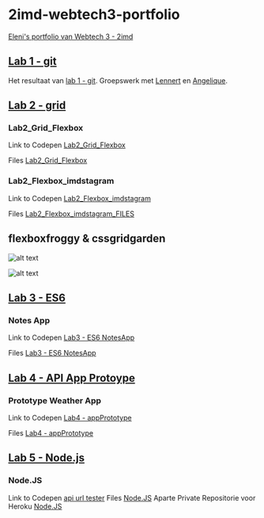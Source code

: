 # 2imd-webtech3-portfolio
[Eleni's portfolio van Webtech 3 - 2imd](https://github.com/Leni1803/2imd-webtech3-portfolio)


## [Lab 1 - git](https://github.com/Leni1803/2imd-webtech3-portfolio/tree/master/lab1%20-%20git)
Het resultaat van [lab 1 - git](https://github.com/lennertvk/2imd-webtech3-lab1).
Groepswerk met [Lennert](https://github.com/lennertvk) en [Angelique](https://github.com/abuijzen).

## [Lab 2 - grid](https://github.com/Leni1803/2imd-webtech3-portfolio/tree/master/lab2%20-%20grid)

### Lab2_Grid_Flexbox
Link to Codepen [Lab2_Grid_Flexbox](https://codepen.io/Eleni_1/pen/JzEbXp)

Files [Lab2_Grid_Flexbox](https://github.com/Leni1803/2imd-webtech3-portfolio/tree/master/lab2%20-%20grid/Lab2_cssgrid)

### Lab2_Flexbox_imdstagram 
Link to Codepen [Lab2_Flexbox_imdstagram](https://codepen.io/Eleni_1/pen/OqMxWz)

Files [Lab2_Flexbox_imdstagram_FILES](https://github.com/Leni1803/2imd-webtech3-portfolio/tree/master/lab2%20-%20grid/Lab2_IMDstagram_Flexbox)

## flexboxfroggy & cssgridgarden 

![alt text](https://github.com/Leni1803/2imd-webtech3-portfolio/blob/master/lab2%20-%20grid/1819_Webtech3_010319_GRID_FlexboxFroggy.png "FlexboxFroggy")

![alt text](https://github.com/Leni1803/2imd-webtech3-portfolio/blob/master/lab2%20-%20grid/1819_Webtech3_010319_GRID_GridGarden.png "GridGarden")

## [Lab 3 - ES6](https://github.com/EleniBosschaerts/2imd-webtech3-portfolio/tree/master/lab3%20-%20ES6)

### Notes App
Link to Codepen [Lab3 - ES6 NotesApp](https://codepen.io/Eleni_1/pen/Qovaja)

Files [Lab3 - ES6 NotesApp](https://github.com/EleniBosschaerts/2imd-webtech3-portfolio/tree/master/lab3%20-%20ES6/lab3-ES6_NotesApp)

## [Lab 4 - API App Protoype](https://github.com/EleniBosschaerts/2imd-webtech3-portfolio/tree/master/lab4%20-%20)

### Prototype Weather App
Link to Codepen [Lab4 - appPrototype](https://codepen.io/Eleni_1/pen/eXqEEj)

Files [Lab4 - appPrototype](https://github.com/EleniBosschaerts/2imd-webtech3-portfolio/tree/master/lab4%20-%20appPrototype/lab4_appPrototypeAPI)

## [Lab 5 - Node.js](https://github.com/EleniBosschaerts/2imd-webtech3-portfolio/tree/master/lab5%20-%20NodeJS)

### Node.JS
Link to Codepen [api url tester](https://codepen.io/Eleni_1/pen/KYKWBm)
Files [Node.JS](https://github.com/EleniBosschaerts/2imd-webtech3-portfolio/tree/master/lab5%20-%20NodeJS/NodeJSBasic)
Aparte Private Repositorie voor Heroku [Node.JS](https://github.com/EleniBosschaerts/2imd-webtech3-portfolio_lab5-nodejs-basics)

